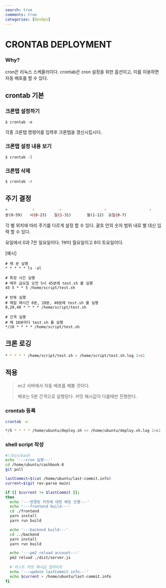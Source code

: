 ```yaml
---
search: true
comments: true
categories: [DevOps]
---
```


# CRONTAB DEPLOYMENT

### Why?

cron은 리눅스 스케줄러이다. crontab은 cron 설정을 위한 옵션이고, 이를 이용하면 자동 배포를 할 수 있다.

## crontab 기본

### 크론탭 설정하기

```shell
$ crontab -e
```

각종 크론탭 명령어를 입력후 크론탭을 갱신시킵시다.

### 크론탭 설정 내용 보기

```shell
$ crontab -l
```

### 크론탭 삭제

```shell
$ crontab -r
```

## 주기 결정

```sh
*　　　　　　	*　　　　　　	*					*					*
분(0-59)　　시(0-23)　　일(1-31)		월(1-12)	 요일(0-7)
```

각 별 위치에 따라 주기를 다르게 설정 할 수 있다. 괄호 안의 숫자 범위 내로 별 대신 입력 할 수 있다. 

요일에서 0과 7은 일요일이다. 1부터 월요일이고 6이 토요일이다.

[예시]

```shell
# 매 분 실행
* * * * * ls -al

# 특정 시간 실행
# 매주 금요일 오전 5시 45분에 test.sh 를 실행
45 5 * * 5 /home/script/test.sh

# 반복 실행
# 매일 매시간 0분, 20분, 40분에 test.sh 를 실행
0,20,40 * * * * /home/script/test.sh

# 간격 실행
# 매 10분마다 test.sh 를 실행
*/10 * * * * /home/script/test.sh
```

## 크론 로깅

```sh
* * * * * /home/script/test.sh > /home/script/test.sh.log 2>&1
```

## 적용

> ec2 서버에서 자동 배포를 해볼 것이다. 
>
> 배포는 5분 간격으로 실행된다. 커밋 해시값이 다를때만 진행한다.

### crontab 등록

```sh
crontab -e

*/5 * * * * /home/ubuntu/deploy.sh >> /home/ubuntu/deploy.sh.log 2>&1
```

### shell script 작성

```sh
#!/bin/bash
echo '---cron 실행---'
cd /home/ubuntu/cashbook-8
git pull

lastCommit=$(cat /home/ubuntu/last-commit.info)
current=$(git rev-parse main)

if [[ $current != $lastCommit ]];
then
  echo '---변경된 커밋에 대한 배포 진행---'
  echo '---frontend build---'
  cd ./frontend
  yarn install
  yarn run build

  echo '---backend build---'
  cd ../backend
  yarn install
  yarn run build

  echo '---pm2 reload account---'
  pm2 reload ./dist/server.js
  
  # 라스트 커밋 해시값 업데이트
  echo '---update lastCommit.info---'
  echo $current > /home/ubuntu/last-commit.info
fi
```

